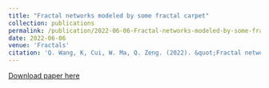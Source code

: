 ```yaml
---
title: "Fractal networks modeled by some fractal carpet"
collection: publications
permalink: /publication/2022-06-06-Fractal-networks-modeled-by-some-fractal-carpet
date: 2022-06-06
venue: 'Fractals'
citation: 'Q. Wang, K, Cui, W. Ma, Q. Zeng. (2022). &quot;Fractal networks modeled by some fractal carpet.&quot; <i>Fractals</i>. 30(6) 2250108.'
---
```



[Download paper here](http://zengqingcheng.github.io/files/220606.pdf)
